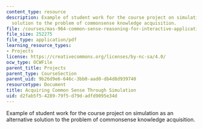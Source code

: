 ```yaml
---
content_type: resource
description: Example of student work for the course project on simulation as an alternative
  solution to the problem of commonsense knowledge acquisition.
file: /courses/mas-964-common-sense-reasoning-for-interactive-applications-fall-2002/d2fab5f5428979f5d79dadfd9095e34d_proj_file3.pdf
file_size: 252275
file_type: application/pdf
learning_resource_types:
- Projects
license: https://creativecommons.org/licenses/by-nc-sa/4.0/
ocw_type: OCWFile
parent_title: Projects
parent_type: CourseSection
parent_uid: 9b26d9e6-646c-3bb0-aad0-db4d8d939740
resourcetype: Document
title: Acquiring Common Sense Through Simulation
uid: d2fab5f5-4289-79f5-d79d-adfd9095e34d
---
```

Example of student work for the course project on simulation as an alternative solution to the problem of commonsense knowledge acquisition.